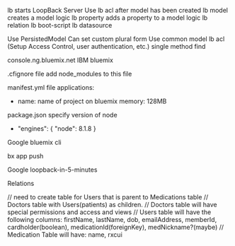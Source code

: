 lb starts LoopBack Server
Use lb acl after model has been created
lb model creates a model logic
lb property adds a property to a model logic
lb relation
lb boot-script
lb datasource

Use PersistedModel
Can set custom plural form
Use common model
lb acl (Setup Access Control, user authentication, etc.)
  single method
  find

console.ng.bluemix.net
IBM bluemix

.cfignore file
  add node_modules to this file

manifest.yml file
  applications:
  - name: name of project on bluemix
  memory: 128MB

package.json
  specify version of node
  - "engines": {
      "node": 8.1.8
  }

Google bluemix cli

bx app push

Google loopback-in-5-minutes

Relations

// need to create table for Users that is parent to Medications table
// Doctors table with Users(patients) as children.
// Doctors table will have special permissions and access and views
// Users table will have the following columns: firstName, lastName, dob, emailAddress, memberId, cardholder(boolean), medicationId(foreignKey), medNickname?(maybe)
// Medication Table will have: name, rxcui
